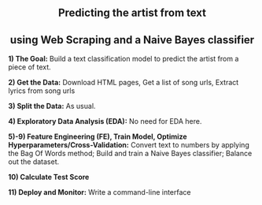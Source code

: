 <h2 align="center">Predicting the artist from text 
    <h2 align="center">using Web Scraping and a Naive Bayes classifier
</h2>
    
    
__1) The Goal:__ Build a text classification model to predict the artist from a piece of text. 
    
__2) Get the Data:__ Download HTML pages, Get a list of song urls, Extract lyrics from song urls
    
__3) Split the Data:__ As usual.  

__4) Exploratory Data Analysis (EDA):__ No need for EDA here.

__5)-9) Feature Engineering (FE), Train Model, Optimize Hyperparameters/Cross-Validation:__ Convert text to numbers by applying the Bag Of Words method; Build and train a Naive Bayes classifier; Balance out the dataset.

__10) Calculate Test Score__ 
    
__11) Deploy and Monitor:__   Write a command-line interface
